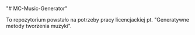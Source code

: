 "# MC-Music-Generator" 

To repozytorium powstało na potrzeby pracy licencjackiej pt. "Generatywne metody tworzenia muzyki".
